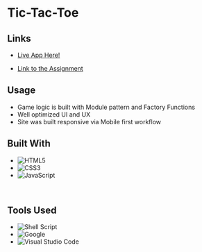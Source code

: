 # Tic-Tac-Toe

## Links

- [Live App Here!](https://mj301296.github.io/Tic-Tac-Toe/)

- [Link to the Assignment](https://www.theodinproject.com/lessons/node-path-javascript-tic-tac-toe)

## Usage

- Game logic is built with Module pattern and Factory Functions
- Well optimized UI and UX
- Site was built responsive via Mobile first workflow

## **Built With**

- ![HTML5](https://img.shields.io/badge/html5-%23E34F26.svg?style=for-the-badge&logo=html5&logoColor=white)
- ![CSS3](https://img.shields.io/badge/css3-%231572B6.svg?style=for-the-badge&logo=css3&logoColor=white)
- ![JavaScript](https://img.shields.io/badge/javascript-%23323330.svg?style=for-the-badge&logo=javascript&logoColor=%23F7DF1E)

<br>

## **Tools Used**

- ![Shell Script](https://img.shields.io/badge/Bash-%23121011.svg?style=for-the-badge&logo=gnu-bash&logoColor=white)
- ![Google](https://img.shields.io/badge/google-4285F4?style=for-the-badge&logo=google&logoColor=white)
- ![Visual Studio Code](https://img.shields.io/badge/Visual%20Studio%20Code-0078d7.svg?style=for-the-badge&logo=visual-studio-code&logoColor=white)
